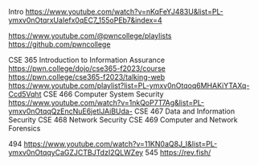 
Intro
https://www.youtube.com/watch?v=nKqFeYJ483U&list=PL-ymxv0nOtqrxUaIefx0qEC7_155oPEb7&index=4

https://www.youtube.com/@pwncollege/playlists
https://github.com/pwncollege

CSE 365 Introduction to Information Assurance
	https://pwn.college/dojo/cse365-f2023/course
	https://pwn.college/cse365-f2023/talking-web
	https://www.youtube.com/playlist?list=PL-ymxv0nOtqoq6MHAKiYTAXq-Ccd5Vqht
CSE 466 Computer System Security
	https://www.youtube.com/watch?v=1nkQoP7T7Ag&list=PL-ymxv0nOtqqQzEncNuE6jetlJAiBUda-
CSE 467 Data and Information Security
CSE 468 Network Security
CSE 469 Computer and Network Forensics

494
	https://www.youtube.com/watch?v=11KN0aQ8J_I&list=PL-ymxv0nOtqqyCaGZJCTBJTdzI2QLWZey
545
	https://rev.fish/
